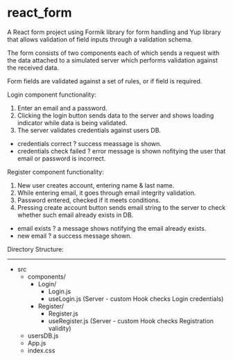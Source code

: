 # react_form

A React form project using Formik library for form handling and Yup library that allows validation of field inputs through a validation schema.

The form consists of two components each of which sends a request with the data attached to a simulated server which performs validation against the received data.

Form fields are validated against a set of rules, or if field is required.

Login component functionality:
1. Enter an email and a password.
2. Clicking the login button sends data to the server and shows loading indicator while data is being validated.
3. The server validates credentials against users DB.
- credentials correct ? success meassage is shown.
- credentials check failed ? error message is shown nofitying the user that email or password is incorrect.

Register component functionality:
1. New user creates account, entering name & last name.
2. While entering email, it goes through email integrity validation.
3. Password entered, checked if it meets conditions.
4. Pressing create account button sends email string to the server to check whether such email already exists in DB.
- email exists ? a message shows notifying the email already exists.
- new email ? a success message shown.

Directory Structure: <hr/>

- src
  - components/
    - Login/
      - Login.js
      - useLogin.js (Server - custom Hook checks Login credentials)
    - Register/
      - Register.js
      - useRegister.js (Server - custom Hook checks Registration validity)
  - usersDB.js
  - App.js
  - index.css